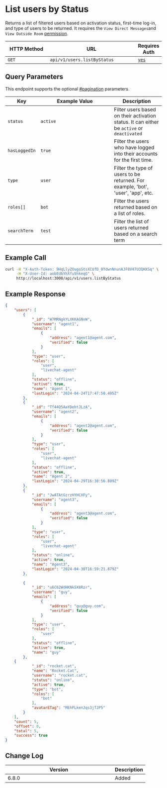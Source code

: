 # List users by Status

Returns a list of filtered users based on activation status, first-time log-in, and type of users to be returned. It requires the `View Direct Messages`and `View Outside Room` [permission](https://docs.rocket.chat/use-rocket.chat/workspace-administration/permissions).

<table><thead><tr><th width="163">HTTP Method</th><th width="311">URL</th><th>Requires Auth</th></tr></thead><tbody><tr><td><code>GET</code></td><td><code>api/v1/users.listByStatus</code></td><td><a href="../../authentication-endpoints/"><code>yes</code></a></td></tr></tbody></table>

## Query Parameters

This endpoint supports the optional [#pagination](../../../#pagination "mention") parameters.

<table><thead><tr><th>Key</th><th width="220.33333333333331">Example Value</th><th>Description</th></tr></thead><tbody><tr><td><code>status</code></td><td><code>active</code></td><td>Filter users based on their activation status. It can either  be <code>active</code> or <code>deactivated</code></td></tr><tr><td><code>hasLoggedIn</code></td><td><code>true</code></td><td>Filter the users who have logged into their accounts for the first time.</td></tr><tr><td><code>type</code></td><td><code>user</code></td><td>Filter the type of users to be returned. For example, 'bot', 'user', 'app', etc.</td></tr><tr><td><code>roles[]</code></td><td><code>bot</code></td><td>Filter the users returned based on a list of roles.</td></tr><tr><td><code>searchTerm</code></td><td><code>test</code></td><td>Filter the list of users returned based on a search term</td></tr></tbody></table>

## Example Call

```bash
curl -H "X-Auth-Token: 9HqLlyZOugoStsXCUfD_0YdwnNnunAJF8V47U3QHXSq" \
     -H "X-User-Id: aobEdbYhXfu5hkeqG" \
     http://localhost:3000/api/v1/users.listByStatus
```

## Example Response&#x20;

```json
{
    "users": [
        {
            "_id": "W7MRNgkYLXKKAGNvW",
            "username": "agent1",
            "emails": [
                {
                    "address": "agent1@agent.com",
                    "verified": false
                }
            ],
            "type": "user",
            "roles": [
                "user",
                "livechat-agent"
            ],
            "status": "offline",
            "active": true,
            "name": "Agent 1",
            "lastLogin": "2024-04-24T17:47:50.485Z"
        },
        {
            "_id": "Tf44Q5AaYDehtJLzA",
            "username": "agent2",
            "emails": [
                {
                    "address": "agent2@agent.com",
                    "verified": false
                }
            ],
            "type": "user",
            "roles": [
                "user",
                "livechat-agent"
            ],
            "status": "offline",
            "active": true,
            "name": "Agent 2",
            "lastLogin": "2024-04-29T16:38:56.809Z"
        },
        {
            "_id": "JwATAtGzrzHYHCXFy",
            "username": "agent3",
            "emails": [
                {
                    "address": "agent3@agent.com",
                    "verified": false
                }
            ],
            "type": "user",
            "roles": [
                "user",
                "livechat-agent"
            ],
            "status": "online",
            "active": true,
            "name": "Agent3",
            "lastLogin": "2024-04-30T16:59:21.879Z"
        },
       
        {
            "_id": "u6C62WdHKNk5X8Rzr",
            "username": "guy",
            "emails": [
                {
                    "address": "guy@guy.com",
                    "verified": false
                }
            ],
            "type": "user",
            "roles": [
                "user"
            ],
            "status": "offline",
            "active": true,
            "name": "guy"
        },
	{
            "_id": "rocket.cat",
            "name": "Rocket.Cat",
            "username": "rocket.cat",
            "status": "online",
            "active": true,
            "type": "bot",
            "roles": [
                "bot"
            ],
            "avatarETag": "MEhPLkenJqs3jTJP5"
        }
    ],
    "count": 5,
    "offset": 0,
    "total": 5,
    "success": true
}
```

## Change Log

<table><thead><tr><th width="329">Version</th><th>Description</th></tr></thead><tbody><tr><td>6.8.0</td><td>Added</td></tr></tbody></table>
